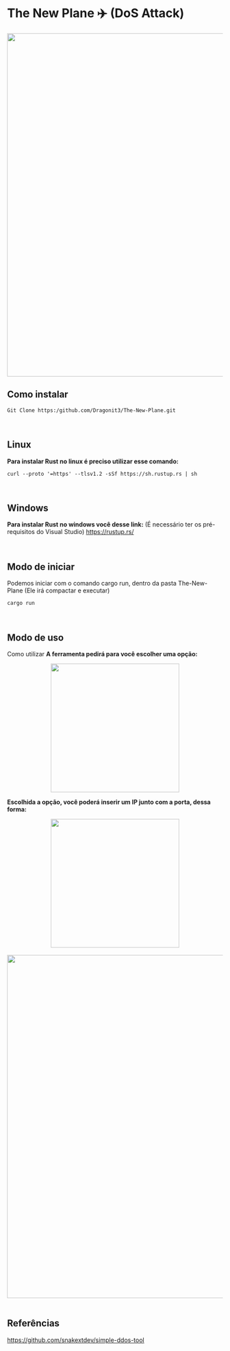 # The New Plane ✈️ (DoS Attack)

<div align="center">
<img src="https://github.com/Dragonit3/The-New-Plane/assets/123481273/b56e5e41-a9fb-4fcc-9544-af51c2d3a785" width="800px" />
</div>


## Como instalar 
```
Git Clone https:/github.com/Dragonit3/The-New-Plane.git
```

<br/>  


## Linux
**Para instalar Rust no linux é preciso utilizar esse comando:** 
```
curl --proto '=https' --tlsv1.2 -sSf https://sh.rustup.rs | sh
```
<br/> 

## Windows
**Para instalar Rust no windows você desse link:** (É necessário ter os pré-requisitos do Visual Studio) https://rustup.rs/ 

<br/> 

## Modo de iniciar
Podemos iniciar com o comando cargo run, dentro da pasta The-New-Plane (Ele irá compactar e executar)
```
cargo run
```
<br/> 

## Modo de uso

Como utilizar
**A ferramenta pedirá para você escolher uma opção:**

<div align="center">
<img src="https://github.com/Dragonit3/The-New-Plane/assets/123481273/9a9d8576-2dee-409e-8e00-cf7beab96b3a" width="300px" />
</div>

**Escolhida a opção, você poderá inserir um IP junto com a porta, dessa forma:**

<div align="center">
<img src="https://github.com/Dragonit3/The-New-Plane/assets/123481273/c3867460-8d98-401f-891a-107461bcba3a" width="300px" />
</div>

<br/> 

<div align="center">
<img src="https://github.com/Dragonit3/The-New-Plane/assets/160602980/3952825f-2be4-4521-8eac-71dce7dfba2d" width="800px" />
</div>

<br/>

## Referências
https://github.com/snakextdev/simple-ddos-tool 


